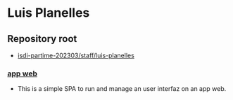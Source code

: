# Luis Planelles

## Repository root

- [isdi-partime-202303/staff/luis-planelles](https://github.com/BirdOnTheBranch/isdi-parttime-202303/staff/luis-planelles)

### [app web](https://github.com/BirdOnTheBranch/isdi-parttime-202303/staff/luis-planelles/web)

- This is a simple SPA to run and manage an user interfaz on an app web.
